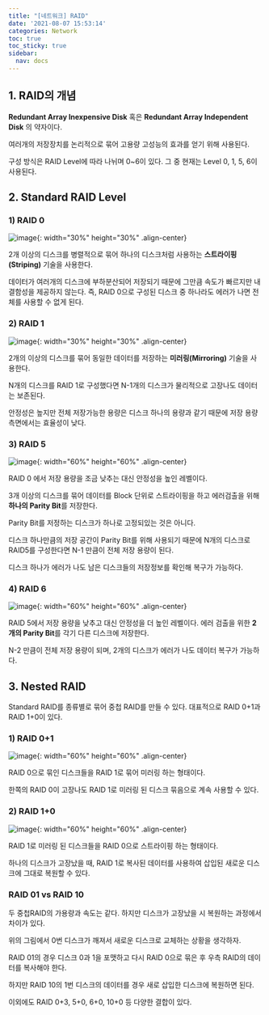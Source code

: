 ```yaml
---
title: "[네트워크] RAID"
date: '2021-08-07 15:53:14'
categories: Network
toc: true
toc_sticky: true
sidebar:
  nav: docs
---
```


## 1. RAID의 개념

**Redundant Array Inexpensive Disk** 혹은 **Redundant Array Independent Disk** 의 약자이다.

여러개의 저장장치를 논리적으로 묶어 고용량 고성능의 효과를 얻기 위해 사용된다.

구성 방식은 RAID Level에 따라 나뉘며 0~6이 있다. 그 중 현재는 Level 0, 1, 5, 6이 사용된다.



## 2. Standard RAID Level

### 1) RAID 0

![image](https://user-images.githubusercontent.com/60495897/128588026-e036f084-830b-4d38-947e-58fece4a34d7.png){: width="30%" height="30%" .align-center}

2개 이상의 디스크를 병렬적으로 묶어 하나의 디스크처럼 사용하는 **스트라이핑(Striping)** 기술을 사용한다.

데이터가 여러개의 디스크에 부하분산되어 저장되기 때문에 그만큼 속도가 빠르지만 내결함성을 제공하지 않는다. 즉, RAID 0으로 구성된 디스크 중 하나라도 에러가 나면 전체를 사용할 수 없게 된다.



### 2) RAID 1

![image](https://user-images.githubusercontent.com/60495897/128591551-faed5064-d2d5-4337-a998-a55385ee7e9f.png){: width="30%" height="30%" .align-center}

2개의 이상의 디스크를 묶어 동일한 데이터를 저장하는 **미러링(Mirroring)** 기술을 사용한다.

N개의 디스크를 RAID 1로 구성했다면 N-1개의 디스크가 물리적으로 고장나도 데이터는 보존된다. 

안정성은 높지만 전체 저장가능한 용량은 디스크 하나의 용량과 같기 때문에 저장 용량 측면에서는 효율성이 낮다.



### 3) RAID 5

![image](https://user-images.githubusercontent.com/60495897/128591561-a90f1f1e-6043-4165-9a01-988eb6d13a64.png){: width="60%" height="60%" .align-center}

RAID 0 에서 저장 용량을 조금 낮추는 대신 안정성을 높인 레벨이다. 

3개 이상의 디스크를 묶어 데이터를 Block 단위로 스트라이핑을 하고 에러검출을 위해 **하나의 Parity Bit**를 저장한다. 

Parity Bit를 저정하는 디스크가 하나로 고정되있는 것은 아니다. 

디스크 하나만큼의 저장 공간이 Parity Bit를 위해 사용되기 때문에 N개의 디스크로 RAID5를 구성한다면 N-1 만큼이 전체 저장 용량이 된다. 

디스크 하나가 에러가 나도 남은 디스크들의 저장정보를 확인해 복구가 가능하다.



### 4) RAID 6

![image](https://user-images.githubusercontent.com/60495897/128591542-5b829cb8-6db6-4d18-b162-ebe6ac7fe8ad.png){: width="60%" height="60%" .align-center}

RAID 5에서 저장 용량을 낮추고 대신 안정성을 더 높인 레벨이다. 에러 검출을 위한 **2개의 Parity Bit**를 각기 다른 디스크에 저장한다. 

N-2 만큼이 전체 저장 용량이 되며, 2개의 디스크가 에러가 나도 데이터 복구가 가능하다.



## 3. Nested RAID

Standard RAID를 종류별로 묶어 중첩 RAID를 만들 수 있다. 대표적으로 RAID 0+1과 RAID 1+0이 있다.



### 1) RAID 0+1

![image](https://user-images.githubusercontent.com/60495897/128590880-ce300c1d-aa3c-4e1b-ae57-b3e49628f59a.png){: width="60%" height="60%" .align-center}

RAID 0으로 묶인 디스크들을 RAID 1로 묶어 미러링 하는 형태이다. 

한쪽의 RAID 0이 고장나도 RAID 1로 미러링 된 디스크 묶음으로 계속 사용할 수 있다.



### 2) RAID 1+0

![image](https://user-images.githubusercontent.com/60495897/128591168-110f7dc0-c5c7-4778-bc38-bc2768dd7842.png){: width="60%" height="60%" .align-center}

RAID 1로 미러링 된 디스크들을 RAID 0으로 스트라이핑 하는 형태이다.

하나의 디스크가 고장났을 때, RAID 1로 복사된 데이터를 사용하여 삽입된 새로운 디스크에 그대로 복원할 수 있다.





### RAID 01 vs RAID 10

두 중첩RAID의 가용량과 속도는 같다. 하지만 디스크가 고장났을 시 복원하는 과정에서 차이가 있다.

위의 그림에서 0번 디스크가 깨져서 새로운 디스크로 교체하는 상황을 생각하자. 

RAID 01의 경우 디스크 0과 1을 포맷하고 다시 RAID 0으로 묶은 후 우측 RAID의 데이터를 복사해야 한다.

하지만 RAID 10의 1번 디스크의 데이터를 경우 새로 삽입한 디스크에 복원하면 된다.



이외에도 RAID 0+3, 5+0, 6+0, 10+0 등 다양한 결합이 있다.